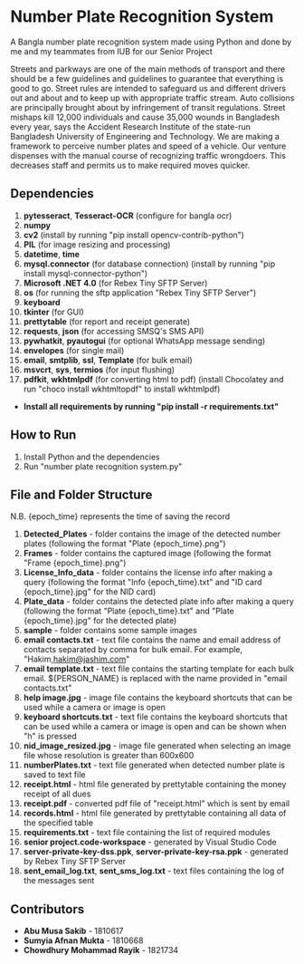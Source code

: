 # Number Plate Recognition System

A Bangla number plate recognition system made using Python and done by me and my teammates from IUB for our Senior Project

Streets and parkways are one of the main methods of transport and there should be a few guidelines and guidelines to guarantee that everything is good to go. Street rules are intended to safeguard us and different drivers out and about and to keep up with appropriate traffic stream. Auto collisions are principally brought about by infringement of transit regulations. Street mishaps kill 12,000 individuals and cause 35,000 wounds in Bangladesh every year, says the Accident Research Institute of the state-run Bangladesh University of Engineering and Technology. We are making a framework to perceive number plates and speed of a vehicle. Our venture dispenses with the manual course of recognizing traffic wrongdoers. This decreases staff and permits us to make required moves quicker.

## Dependencies

1. **pytesseract**, **Tesseract-OCR** (configure for bangla ocr)
2. **numpy**
3. **cv2** (install by running "pip install opencv-contrib-python")
4. **PIL** (for image resizing and processing)
5. **datetime**, **time**
6. **mysql.connector** (for database connection) (install by running "pip install mysql-connector-python")
7. **Microsoft .NET 4.0** (for Rebex Tiny SFTP Server)
8. **os** (for running the sftp application "Rebex Tiny SFTP Server")
9. **keyboard**
10. **tkinter** (for GUI)
11. **prettytable** (for report and receipt generate)
12. **requests**, **json** (for accessing SMSQ's SMS API)
13. **pywhatkit**, **pyautogui** (for optional WhatsApp message sending)
14. **envelopes** (for single mail)
15. **email**, **smtplib**, **ssl**, **Template** (for bulk email)
16. **msvcrt**, **sys**, **termios** (for input flushing)
17. **pdfkit**, **wkhtmlpdf** (for converting html to pdf) (install Chocolatey and run "choco install wkhtmltopdf" to install wkhtmlpdf)

* **Install all requirements by running "pip install -r requirements.txt"**

## How to Run

1. Install Python and the dependencies
2. Run "number plate recognition system.py"

## File and Folder Structure

N.B. {epoch_time} represents the time of saving the record

1. **Detected_Plates** - folder contains the image of the detected number plates (following the format "Plate {epoch_time}.png")
2. **Frames** - folder contains the captured image (following the format "Frame {epoch_time}.png")
3. **License_Info_data** - folder contains the license info after making a query (following the format "Info {epoch_time}.txt" and "ID card {epoch_time}.jpg" for the NID card)
4. **Plate_data** - folder contains the detected plate info after making a query (following the format "Plate {epoch_time}.txt" and "Plate {epoch_time}.jpg" for the detected plate)
5. **sample** - folder contains some sample images
6. **email contacts.txt** - text file contains the name and email address of contacts separated by comma for bulk email. For example, "Hakim,hakim@jashim.com"
7. **email template.txt** - text file contains the starting template for each bulk email. ${PERSON_NAME} is replaced with the name provided in "email contacts.txt"
8. **help image.jpg** - image file contains the keyboard shortcuts that can be used while a camera or image is open
9. **keyboard shortcuts.txt** - text file contains the keyboard shortcuts that can be used while a camera or image is open and can be shown when "h" is pressed
10. **nid_image_resized.jpg** - image file generated when selecting an image file whose resolution is greater than 600x600
11. **numberPlates.txt** - text file generated when detected number plate is saved to text file
12. **receipt.html** - html file generated by prettytable containing the money receipt of all dues
13. **receipt.pdf** - converted pdf file of "receipt.html" which is sent by email
14. **records.html** - html file generated by prettytable containing all data of the specified table
15. **requirements.txt** - text file containing the list of required modules
16. **senior project.code-workspace** - generated by Visual Studio Code
17. **server-private-key-dss.ppk**, **server-private-key-rsa.ppk** - generated by Rebex Tiny SFTP Server
18. **sent_email_log.txt**, **sent_sms_log.txt** - text files containing the log of the messages sent

## Contributors

* **Abu Musa Sakib** - 1810617
* **Sumyia Afnan Mukta** - 1810668
* **Chowdhury Mohammad Rayik** - 1821734
